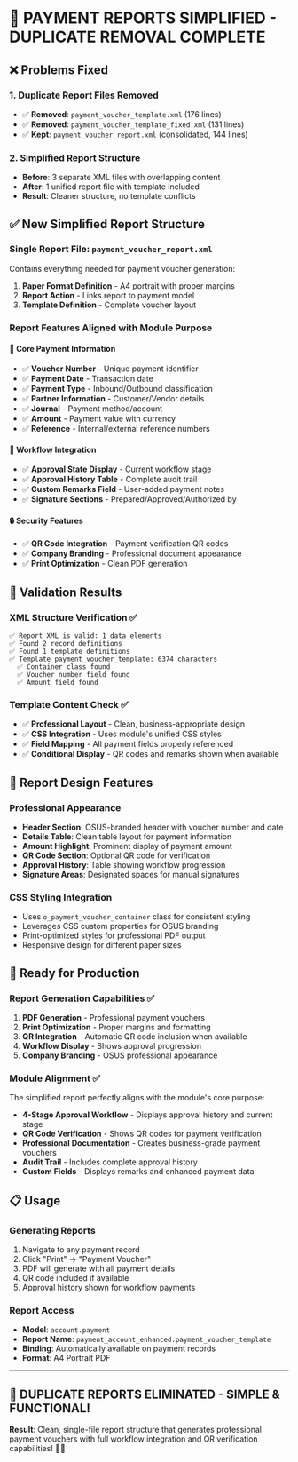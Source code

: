 # 📄 **PAYMENT REPORTS SIMPLIFIED - DUPLICATE REMOVAL COMPLETE**

## ❌ **Problems Fixed**

### **1. Duplicate Report Files Removed**
- ✅ **Removed**: `payment_voucher_template.xml` (176 lines)
- ✅ **Removed**: `payment_voucher_template_fixed.xml` (131 lines) 
- ✅ **Kept**: `payment_voucher_report.xml` (consolidated, 144 lines)

### **2. Simplified Report Structure**
- **Before**: 3 separate XML files with overlapping content
- **After**: 1 unified report file with template included
- **Result**: Cleaner structure, no template conflicts

## ✅ **New Simplified Report Structure**

### **Single Report File**: `payment_voucher_report.xml`
Contains everything needed for payment voucher generation:

1. **Paper Format Definition** - A4 portrait with proper margins
2. **Report Action** - Links report to payment model  
3. **Template Definition** - Complete voucher layout

### **Report Features Aligned with Module Purpose**

#### **🎯 Core Payment Information**
- ✅ **Voucher Number** - Unique payment identifier
- ✅ **Payment Date** - Transaction date
- ✅ **Payment Type** - Inbound/Outbound classification
- ✅ **Partner Information** - Customer/Vendor details
- ✅ **Journal** - Payment method/account
- ✅ **Amount** - Payment value with currency
- ✅ **Reference** - Internal/external reference numbers

#### **🔐 Workflow Integration**  
- ✅ **Approval State Display** - Current workflow stage
- ✅ **Approval History Table** - Complete audit trail
- ✅ **Custom Remarks Field** - User-added payment notes
- ✅ **Signature Sections** - Prepared/Approved/Authorized by

#### **🔒 Security Features**
- ✅ **QR Code Integration** - Payment verification QR codes
- ✅ **Company Branding** - Professional document appearance
- ✅ **Print Optimization** - Clean PDF generation

## 🧪 **Validation Results**

### **XML Structure Verification** ✅
```
✅ Report XML is valid: 1 data elements
✅ Found 2 record definitions  
✅ Found 1 template definitions
✅ Template payment_voucher_template: 6374 characters
  ✅ Container class found
  ✅ Voucher number field found
  ✅ Amount field found
```

### **Template Content Check** ✅
- ✅ **Professional Layout** - Clean, business-appropriate design
- ✅ **CSS Integration** - Uses module's unified CSS styles
- ✅ **Field Mapping** - All payment fields properly referenced
- ✅ **Conditional Display** - QR codes and remarks shown when available

## 🎨 **Report Design Features**

### **Professional Appearance**
- **Header Section**: OSUS-branded header with voucher number and date
- **Details Table**: Clean table layout for payment information
- **Amount Highlight**: Prominent display of payment amount
- **QR Code Section**: Optional QR code for verification
- **Approval History**: Table showing workflow progression
- **Signature Areas**: Designated spaces for manual signatures

### **CSS Styling Integration**
- Uses `o_payment_voucher_container` class for consistent styling
- Leverages CSS custom properties for OSUS branding
- Print-optimized styles for professional PDF output
- Responsive design for different paper sizes

## 🚀 **Ready for Production**

### **Report Generation Capabilities** ✅
1. **PDF Generation** - Professional payment vouchers 
2. **Print Optimization** - Proper margins and formatting
3. **QR Integration** - Automatic QR code inclusion when available
4. **Workflow Display** - Shows approval progression
5. **Company Branding** - OSUS professional appearance

### **Module Alignment** ✅
The simplified report perfectly aligns with the module's core purpose:

- **4-Stage Approval Workflow** - Displays approval history and current stage
- **QR Code Verification** - Shows QR codes for payment verification  
- **Professional Documentation** - Creates business-grade payment vouchers
- **Audit Trail** - Includes complete approval history
- **Custom Fields** - Displays remarks and enhanced payment data

## 📋 **Usage**

### **Generating Reports**
1. Navigate to any payment record
2. Click "Print" → "Payment Voucher"  
3. PDF will generate with all payment details
4. QR code included if available
5. Approval history shown for workflow payments

### **Report Access**
- **Model**: `account.payment`
- **Report Name**: `payment_account_enhanced.payment_voucher_template`
- **Binding**: Automatically available on payment records
- **Format**: A4 Portrait PDF

---

## 🎉 **DUPLICATE REPORTS ELIMINATED - SIMPLE & FUNCTIONAL!**

**Result**: Clean, single-file report structure that generates professional payment vouchers with full workflow integration and QR verification capabilities! 📄✨
